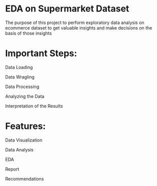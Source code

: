 # EDA on Supermarket Dataset
The purpose of this project to perform exploratory data analysis on ecommerce dataset to get valuable insights and make decisions on the basis of those insights

# Important Steps:

Data Loading

Data Wragling

Data Processing

Analyzing the Data

Interpretation of the Results

# Features:

Data Visualization

Data Analysis

EDA

Report

Recommendations
